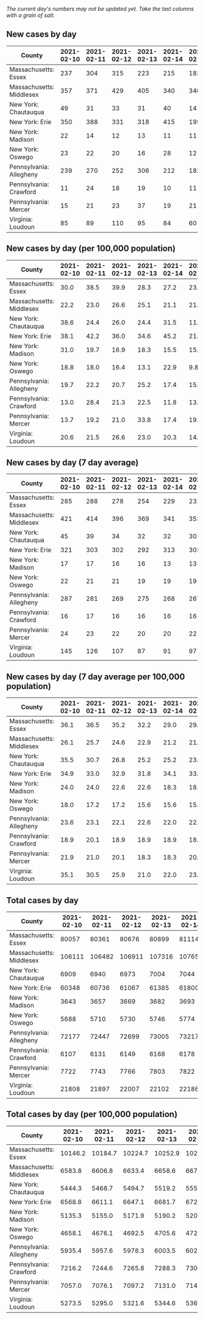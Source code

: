 _The current day's numbers may not be updated yet. Take the last columns with a grain of salt._
## New cases by day

| County | 2021-02-10 | 2021-02-11 | 2021-02-12 | 2021-02-13 | 2021-02-14 | 2021-02-15 | 2021-02-16 |
| --- | --- | --- | --- | --- | --- | --- | --- |
| Massachusetts: Essex | 237 | 304 | 315 | 223 | 215 | 183 |  |
| Massachusetts: Middlesex | 357 | 371 | 429 | 405 | 340 | 340 |  |
| New York: Chautauqua | 49 | 31 | 33 | 31 | 40 | 14 | 13 |
| New York: Erie | 350 | 388 | 331 | 318 | 415 | 199 | 209 |
| New York: Madison | 22 | 14 | 12 | 13 | 11 | 11 | 6 |
| New York: Oswego | 23 | 22 | 20 | 16 | 28 | 12 | 12 |
| Pennsylvania: Allegheny | 239 | 270 | 252 | 306 | 212 | 182 | 199 |
| Pennsylvania: Crawford | 11 | 24 | 18 | 19 | 10 | 11 | 19 |
| Pennsylvania: Mercer | 15 | 21 | 23 | 37 | 19 | 21 | 10 |
| Virginia: Loudoun | 85 | 89 | 110 | 95 | 84 | 60 | 64 |

## New cases by day (per 100,000 population)

| County | 2021-02-10 | 2021-02-11 | 2021-02-12 | 2021-02-13 | 2021-02-14 | 2021-02-15 | 2021-02-16 |
| --- | --- | --- | --- | --- | --- | --- | --- |
| Massachusetts: Essex | 30.0 | 38.5 | 39.9 | 28.3 | 27.2 | 23.2 |  |
| Massachusetts: Middlesex | 22.2 | 23.0 | 26.6 | 25.1 | 21.1 | 21.1 |  |
| New York: Chautauqua | 38.6 | 24.4 | 26.0 | 24.4 | 31.5 | 11.0 | 10.2 |
| New York: Erie | 38.1 | 42.2 | 36.0 | 34.6 | 45.2 | 21.7 | 22.7 |
| New York: Madison | 31.0 | 19.7 | 16.9 | 18.3 | 15.5 | 15.5 | 8.5 |
| New York: Oswego | 18.8 | 18.0 | 16.4 | 13.1 | 22.9 | 9.8 | 9.8 |
| Pennsylvania: Allegheny | 19.7 | 22.2 | 20.7 | 25.2 | 17.4 | 15.0 | 16.4 |
| Pennsylvania: Crawford | 13.0 | 28.4 | 21.3 | 22.5 | 11.8 | 13.0 | 22.5 |
| Pennsylvania: Mercer | 13.7 | 19.2 | 21.0 | 33.8 | 17.4 | 19.2 | 9.1 |
| Virginia: Loudoun | 20.6 | 21.5 | 26.6 | 23.0 | 20.3 | 14.5 | 15.5 |

## New cases by day (7 day average)

| County | 2021-02-10 | 2021-02-11 | 2021-02-12 | 2021-02-13 | 2021-02-14 | 2021-02-15 | 2021-02-16 |
| --- | --- | --- | --- | --- | --- | --- | --- |
| Massachusetts: Essex | 285 | 288 | 278 | 254 | 229 | 231 |  |
| Massachusetts: Middlesex | 421 | 414 | 396 | 369 | 341 | 353 |  |
| New York: Chautauqua | 45 | 39 | 34 | 32 | 32 | 30 | 30 |
| New York: Erie | 321 | 303 | 302 | 292 | 313 | 305 | 316 |
| New York: Madison | 17 | 17 | 16 | 16 | 13 | 13 | 13 |
| New York: Oswego | 22 | 21 | 21 | 19 | 19 | 19 | 19 |
| Pennsylvania: Allegheny | 287 | 281 | 269 | 275 | 268 | 267 | 237 |
| Pennsylvania: Crawford | 16 | 17 | 16 | 16 | 16 | 16 | 16 |
| Pennsylvania: Mercer | 24 | 23 | 22 | 20 | 20 | 22 | 21 |
| Virginia: Loudoun | 145 | 126 | 107 | 87 | 91 | 97 | 84 |

## New cases by day (7 day average per 100,000 population)

| County | 2021-02-10 | 2021-02-11 | 2021-02-12 | 2021-02-13 | 2021-02-14 | 2021-02-15 | 2021-02-16 |
| --- | --- | --- | --- | --- | --- | --- | --- |
| Massachusetts: Essex | 36.1 | 36.5 | 35.2 | 32.2 | 29.0 | 29.3 |  |
| Massachusetts: Middlesex | 26.1 | 25.7 | 24.6 | 22.9 | 21.2 | 21.9 |  |
| New York: Chautauqua | 35.5 | 30.7 | 26.8 | 25.2 | 25.2 | 23.6 | 23.6 |
| New York: Erie | 34.9 | 33.0 | 32.9 | 31.8 | 34.1 | 33.2 | 34.4 |
| New York: Madison | 24.0 | 24.0 | 22.6 | 22.6 | 18.3 | 18.3 | 18.3 |
| New York: Oswego | 18.0 | 17.2 | 17.2 | 15.6 | 15.6 | 15.6 | 15.6 |
| Pennsylvania: Allegheny | 23.6 | 23.1 | 22.1 | 22.6 | 22.0 | 22.0 | 19.5 |
| Pennsylvania: Crawford | 18.9 | 20.1 | 18.9 | 18.9 | 18.9 | 18.9 | 18.9 |
| Pennsylvania: Mercer | 21.9 | 21.0 | 20.1 | 18.3 | 18.3 | 20.1 | 19.2 |
| Virginia: Loudoun | 35.1 | 30.5 | 25.9 | 21.0 | 22.0 | 23.5 | 20.3 |

## Total cases by day

| County | 2021-02-10 | 2021-02-11 | 2021-02-12 | 2021-02-13 | 2021-02-14 | 2021-02-15 | 2021-02-16 |
| --- | --- | --- | --- | --- | --- | --- | --- |
| Massachusetts: Essex | 80057 | 80361 | 80676 | 80899 | 81114 | 81297 |  |
| Massachusetts: Middlesex | 106111 | 106482 | 106911 | 107316 | 107656 | 107996 |  |
| New York: Chautauqua | 6909 | 6940 | 6973 | 7004 | 7044 | 7058 | 7071 |
| New York: Erie | 60348 | 60736 | 61067 | 61385 | 61800 | 61999 | 62208 |
| New York: Madison | 3643 | 3657 | 3669 | 3682 | 3693 | 3704 | 3710 |
| New York: Oswego | 5688 | 5710 | 5730 | 5746 | 5774 | 5786 | 5798 |
| Pennsylvania: Allegheny | 72177 | 72447 | 72699 | 73005 | 73217 | 73399 | 73598 |
| Pennsylvania: Crawford | 6107 | 6131 | 6149 | 6168 | 6178 | 6189 | 6208 |
| Pennsylvania: Mercer | 7722 | 7743 | 7766 | 7803 | 7822 | 7843 | 7853 |
| Virginia: Loudoun | 21808 | 21897 | 22007 | 22102 | 22186 | 22246 | 22310 |

## Total cases by day (per 100,000 population)

| County | 2021-02-10 | 2021-02-11 | 2021-02-12 | 2021-02-13 | 2021-02-14 | 2021-02-15 | 2021-02-16 |
| --- | --- | --- | --- | --- | --- | --- | --- |
| Massachusetts: Essex | 10146.2 | 10184.7 | 10224.7 | 10252.9 | 10280.2 | 10303.4 |  |
| Massachusetts: Middlesex | 6583.8 | 6606.8 | 6633.4 | 6658.6 | 6679.7 | 6700.8 |  |
| New York: Chautauqua | 5444.3 | 5468.7 | 5494.7 | 5519.2 | 5550.7 | 5561.7 | 5572.0 |
| New York: Erie | 6568.8 | 6611.1 | 6647.1 | 6681.7 | 6726.9 | 6748.5 | 6771.3 |
| New York: Madison | 5135.3 | 5155.0 | 5171.9 | 5190.2 | 5205.7 | 5221.2 | 5229.7 |
| New York: Oswego | 4658.1 | 4676.1 | 4692.5 | 4705.6 | 4728.6 | 4738.4 | 4748.2 |
| Pennsylvania: Allegheny | 5935.4 | 5957.6 | 5978.3 | 6003.5 | 6020.9 | 6035.9 | 6052.2 |
| Pennsylvania: Crawford | 7216.2 | 7244.6 | 7265.8 | 7288.3 | 7300.1 | 7313.1 | 7335.5 |
| Pennsylvania: Mercer | 7057.0 | 7076.1 | 7097.2 | 7131.0 | 7148.3 | 7167.5 | 7176.7 |
| Virginia: Loudoun | 5273.5 | 5295.0 | 5321.6 | 5344.6 | 5364.9 | 5379.4 | 5394.9 |
